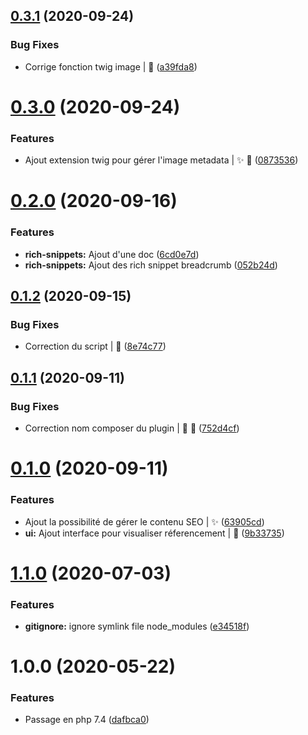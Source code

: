 ## [0.3.1](https://gitlab.com/dedi-agency/interne/sylius/dedi-seo-plugin/compare/v0.3.0...v0.3.1) (2020-09-24)


### Bug Fixes

* Corrige fonction twig image | :bug: ([a39fda8](https://gitlab.com/dedi-agency/interne/sylius/dedi-seo-plugin/commit/a39fda8e3c671794a734048ca0fc67269bacb2b6))

# [0.3.0](https://gitlab.com/dedi-agency/interne/sylius/dedi-seo-plugin/compare/v0.2.0...v0.3.0) (2020-09-24)


### Features

* Ajout extension twig pour gérer l'image metadata | :sparkles: :art: ([0873536](https://gitlab.com/dedi-agency/interne/sylius/dedi-seo-plugin/commit/08735364a6fb156f944bce39b0cc5b2f8aa85aa7))

# [0.2.0](https://gitlab.com/dedi-agency/interne/sylius/dedi-seo-plugin/compare/v0.1.2...v0.2.0) (2020-09-16)


### Features

* **rich-snippets:** Ajout d'une doc ([6cd0e7d](https://gitlab.com/dedi-agency/interne/sylius/dedi-seo-plugin/commit/6cd0e7d8ed3e9e1dc2abc01c93b09ca4c068fdf1))
* **rich-snippets:** Ajout des rich snippet breadcrumb ([052b24d](https://gitlab.com/dedi-agency/interne/sylius/dedi-seo-plugin/commit/052b24d047d24fea0fdd366601e03b6118b17476))

## [0.1.2](https://gitlab.com/dedi-agency/interne/sylius/dedi-seo-plugin/compare/v0.1.1...v0.1.2) (2020-09-15)


### Bug Fixes

* Correction du script | :bug: ([8e74c77](https://gitlab.com/dedi-agency/interne/sylius/dedi-seo-plugin/commit/8e74c778bd7f7a3ed09dd0a0b6d6950c2788a295))

## [0.1.1](https://gitlab.com/dedi-agency/interne/sylius/dedi-seo-plugin/compare/v0.1.0...v0.1.1) (2020-09-11)


### Bug Fixes

* Correction nom composer du plugin | :bug: :wrench: ([752d4cf](https://gitlab.com/dedi-agency/interne/sylius/dedi-seo-plugin/commit/752d4cf0a831368081f2c7c1d8ff84498fe648ef))

# [0.1.0](https://gitlab.com/dedi-agency/interne/sylius/dedi-seo-plugin/compare/v0.0.0...v0.1.0) (2020-09-11)


### Features

* Ajout la possibilité de gérer le contenu SEO | :sparkles: ([63905cd](https://gitlab.com/dedi-agency/interne/sylius/dedi-seo-plugin/commit/63905cd80f065e60c53ae69b47cd9a7ee8f17e68))
* **ui:** Ajout interface pour visualiser réferencement | :art: ([9b33735](https://gitlab.com/dedi-agency/interne/sylius/dedi-seo-plugin/commit/9b3373531551044659fb163bbaaef61092779a45))

# [1.1.0](https://gitlab.com/dedi-agency/interne/sylius/dedi-plugin-skeleton/compare/v1.0.0...v1.1.0) (2020-07-03)


### Features

* **gitignore:** ignore symlink file node_modules ([e34518f](https://gitlab.com/dedi-agency/interne/sylius/dedi-plugin-skeleton/commit/e34518f10b6047d64656570a30b131c80b9c1c01))

# 1.0.0 (2020-05-22)


### Features

* Passage en php 7.4 ([dafbca0](https://gitlab.com/dedi-agency/interne/sylius/dedi-plugin-skeleton/commit/dafbca0341e59c51fc6be12aba82aba2c8dd330b))
